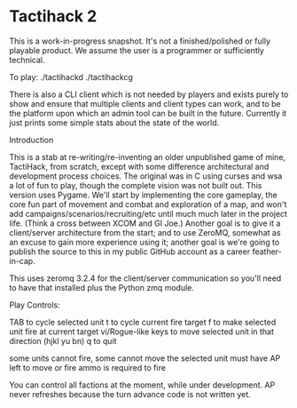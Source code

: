 Tactihack 2
===========

This is a work-in-progress snapshot. It's not a finished/polished or fully playable product. We assume the user is a programmer or sufficiently technical.

To play:
    ./tactihackd
    ./tactihackcg

There is also a CLI client which is not needed by players and exists purely to show and ensure that multiple clients and client types can work, and to be the platform upon which an admin tool can be built in the future. Currently it just prints some simple stats about the state of the world.

Introduction

This is a stab at re-writing/re-inventing an older unpublished game of mine, TactiHack, from scratch, except with some difference architectural and development process choices. The original was in C using curses and wsa a lot of fun to play, though the complete vision was not built out. This version uses Pygame. We'll start by implementing the core gameplay, the core fun part of movement and combat and exploration of a map, and won't add campaigns/scenarios/recruiting/etc until much much later in the project life. (Think a cross between XCOM and GI Joe.)  Another goal is to give it a client/server architecture from the start; and to use ZeroMQ, somewhat as an excuse to gain more experience using it; another goal is we're going to publish the source to this in my public GitHub account as a career feather-in-cap.

This uses zeromq 3.2.4 for the client/server communication so you'll need to have that installed plus the Python zmq module.

Play Controls:

TAB to cycle selected unit
t to cycle current fire target
f to make selected unit fire at current target 
vi/Rogue-like keys to move selected unit in that direction (hjkl yu bn)
q to quit

some units cannot fire, some cannot move
the selected unit must have AP left to move or fire
ammo is required to fire

You can control all factions at the moment, while under development. AP never refreshes because the turn advance code is not written yet.

